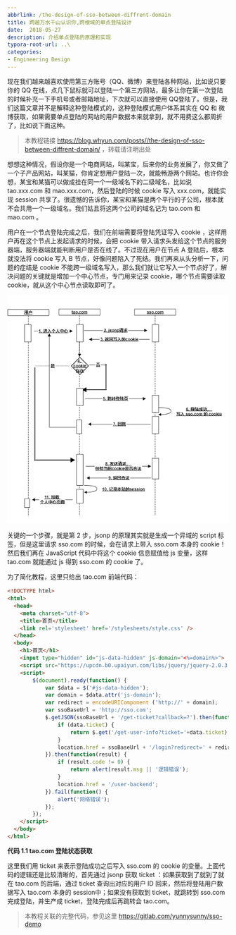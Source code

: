 ```yaml
---
abbrlink: /the-design-of-sso-between-diffrent-domain
title: 跨越万水千山认识你,跨根域的单点登陆设计
date:  2018-05-27
description: 介绍单点登陆的原理和实现
typora-root-url: ..\
categories:
- Engineering Design
---
```



现在我们越来越喜欢使用第三方账号（QQ、微博）来登陆各种网站，比如说只要你的 QQ 在线，点几下鼠标就可以登陆一个第三方网站，最多让你在第一次登陆的时候补充一下手机号或者邮箱地址，下次就可以直接使用 QQ登陆了。但是，我们这篇文章并不是解释这种登陆模式的，这种登陆模式用户体系其实在 QQ 和 微博获取，如果需要单点登陆的网站的用户数据本来就拿到，就不用费这么都周折了，比如说下面这种。

> 本教程链接 https://blog.whyun.com/posts//the-design-of-sso-between-diffrent-domain/ ，转载请注明出处

想想这种情况，假设你是一个电商网站，叫某宝，后来你的业务发展了，你又做了一个子产品网站，叫某猫，你肯定想用户登陆一次，就能畅游两个网站。也许你会想，某宝和某猫可以做成挂在同一个一级域名下的二级域名，比如说 tao.xxx.com 和 mao.xxx.com，然后登陆的时候 cookie 写入 xxx.com，就能实现 session 共享了。很遗憾的告诉你，某宝和某猫是两个平行的子公司，根本就不会共用一个一级域名。我们姑且将这两个公司的域名记为 tao.com 和 mao.com 。

用户在一个节点登陆完成之后，我们在前端需要将登陆凭证写入 cookie ，这样用户再在这个节点上发起请求的时候，会把 cookie 带入请求头发给这个节点的服务器端，服务器端就能判断用户是否在线了。不过现在用户在节点 A 登陆后，根本就没法将 cookie 写入 B 节点，好像问题陷入了死结。我们再来从头分析一下，问题的症结是 cookie 不能跨一级域名写入，那么我们就让它写入一个节点好了，解决问题的关键就是增加一个中心节点，专门用来记录 cookie，哪个节点需要读取 cookie，就从这个中心节点读取即可了。

![sso登陆时序图](/images/sso.png)

关键的一个步骤，就是第 2 步，jsonp 的原理其实就是生成一个异域的 script 标签，但是这里请求 sso.com 的时候，会在请求上带入 sso.com 本身的 cookie！然后我们再在 JavaScript 代码中将这个 cookie 信息赋值给 js 变量，这样 tao.com 就能通过 js 得到 sso.com 的 cookie 了。

为了简化教程，这里只给出 tao.com 前端代码：

```html
<!DOCTYPE html>
<html>
  <head>
    <meta charset="utf-8">
    <title>首页</title>
    <link rel='stylesheet' href='/stylesheets/style.css' />
  </head>
  <body>
    <h1>首页</h1>
    <input type="hidden" id="js-data-hidden" js-domain="<%=domain%>">
    <script src="https://upcdn.b0.upaiyun.com/libs/jquery/jquery-2.0.3.min.js"></script>
    <script>
        $(document).ready(function() {
            var $data = $('#js-data-hidden');
            var domain = $data.attr('js-domain');
            var redirect = encodeURIComponent ('http://' + domain);
            var ssoBaseUrl = 'http://sso.com';
            $.getJSON(ssoBaseUrl + '/get-ticket?callback=?').then(function(data) {
                if (data.ticket) {
                    return $.get('/get-user-info?ticket='+data.ticket);
                }
                location.href = ssoBaseUrl + '/login?redirect=' + redirect;
            }).then(function(result) {
                if (result.code != 0) {
                    return alert(result.msg || '逻辑错误');
                }
                location.href = '/user-backend';
            }).fail(function() {
                alert('网络错误');
            });
        });
    </script>
  </body>
</html>
```

**代码 1.1 tao.com 登陆状态获取**

这里我们用 ticket 来表示登陆成功之后写入 sso.com 的 cookie 的变量。上面代码的逻辑还是比较清晰的，首先通过 jsonp 获取 ticket ：如果获取到了就到了就在 tao.com 的后端，通过 ticket 查询出对应的用户 ID 回来，然后将登陆用户数据写入 tao.com 本身的 session中；如果没有获取到 ticket，就跳转到 sso.com 完成登陆，并生产成 ticket，登陆完成后再跳转会 tao.com。

> 本教程关联的完整代码，参见这里 https://gitlab.com/yunnysunny/sso-demo

